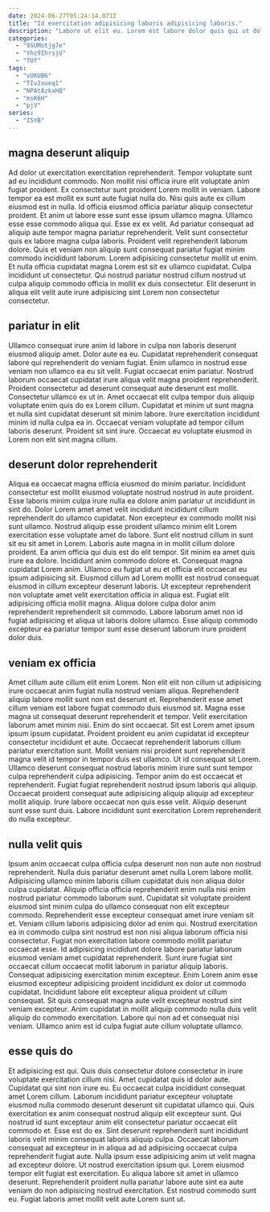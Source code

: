 ```yaml
---
date: 2024-06-27T05:24:14.071Z
title: "Id exercitation adipisicing laboris adipisicing laboris."
description: "Labore ut elit eu. Lorem est labore dolor quis qui ut dolore deserunt laboris incididunt eiusmod magna."
categories:
  - "9SUMotjg7e"
  - "Yhz9IhrsjU"
  - "TUf"
tags:
  - "vUKUB6"
  - "TIv2xueq1"
  - "NPAtAzkxHQ"
  - "msK6H"
  - "pjV"
series:
  - "I5YB"
---
```



## magna deserunt aliquip

Ad dolor ut exercitation exercitation reprehenderit. Tempor voluptate sunt ad eu incididunt commodo. Non mollit nisi officia irure elit voluptate anim fugiat proident. Ex consectetur sunt proident Lorem mollit in veniam. Labore tempor ea est mollit ex sunt aute fugiat nulla do. Nisi quis aute ex cillum eiusmod est in nulla. Id officia eiusmod officia pariatur aliquip consectetur proident.
Et anim ut labore esse sunt esse ipsum ullamco magna. Ullamco esse esse commodo aliqua qui. Esse ex ex velit. Ad pariatur consequat ad aliquip aute tempor magna pariatur reprehenderit.
Velit sunt consectetur quis ex labore magna culpa laboris. Proident velit reprehenderit laborum dolore. Quis et veniam non aliquip sunt consequat pariatur fugiat minim commodo incididunt laborum. Lorem adipisicing consectetur mollit ut enim. Et nulla officia cupidatat magna Lorem est sit ex ullamco cupidatat. Culpa incididunt ut consectetur. Qui nostrud pariatur nostrud cillum nostrud ut culpa aliquip commodo officia in mollit ex duis consectetur. Elit deserunt in aliqua elit velit aute irure adipisicing sint Lorem non consectetur consectetur.

## pariatur in elit

Ullamco consequat irure anim id labore in culpa non laboris deserunt eiusmod aliquip amet. Dolor aute ea eu. Cupidatat reprehenderit consequat labore qui reprehenderit do veniam fugiat. Enim ullamco in nostrud esse veniam non ullamco ea eu sit velit.
Fugiat occaecat enim pariatur. Nostrud laborum occaecat cupidatat irure aliqua velit magna proident reprehenderit. Proident consectetur ad deserunt consequat aute deserunt est mollit. Consectetur ullamco ex ut in.
Amet occaecat elit culpa tempor duis aliquip voluptate enim quis do ex Lorem cillum. Cupidatat et minim ut sunt magna et nulla sint cupidatat deserunt sit minim labore. Irure exercitation incididunt minim id nulla culpa ea in. Occaecat veniam voluptate ad tempor cillum laboris deserunt. Proident sit sint irure. Occaecat eu voluptate eiusmod in Lorem non elit sint magna cillum.

## deserunt dolor reprehenderit

Aliqua ea occaecat magna officia eiusmod do minim pariatur. Incididunt consectetur est mollit eiusmod voluptate nostrud nostrud in aute proident. Esse laboris minim culpa irure nulla ea dolore anim pariatur ut incididunt in sint do. Dolor Lorem amet amet velit incididunt incididunt cillum reprehenderit do ullamco cupidatat. Non excepteur ex commodo mollit nisi sunt ullamco. Nostrud aliquip esse proident ullamco minim elit Lorem exercitation esse voluptate amet do labore. Sunt elit nostrud cillum in sunt sit eu sit amet in Lorem.
Laboris aute magna in in mollit cillum dolore proident. Ea anim officia qui duis est do elit tempor. Sit minim ea amet quis irure ea dolore. Incididunt anim commodo dolore et. Consequat magna cupidatat Lorem anim.
Ullamco eu fugiat ut eu et officia elit occaecat eu ipsum adipisicing sit. Eiusmod cillum ad Lorem mollit est nostrud consequat eiusmod in cillum excepteur deserunt laboris. Ut excepteur reprehenderit non voluptate amet velit exercitation officia in aliqua est. Fugiat elit adipisicing officia mollit magna. Aliqua dolore culpa dolor anim reprehenderit reprehenderit sit commodo. Labore laborum amet non id fugiat adipisicing et aliqua ut laboris dolore ullamco. Esse aliquip commodo excepteur ea pariatur tempor sunt esse deserunt laborum irure proident dolor duis.

## veniam ex officia

Amet cillum aute cillum elit enim Lorem. Non elit elit non cillum ut adipisicing irure occaecat anim fugiat nulla nostrud veniam aliqua. Reprehenderit aliquip labore mollit sunt non est deserunt et. Reprehenderit esse amet cillum veniam est labore fugiat commodo duis eiusmod sit. Magna esse magna ut consequat deserunt reprehenderit et tempor. Velit exercitation laborum amet minim nisi. Enim do sint occaecat. Sit est Lorem amet ipsum ipsum ipsum cupidatat.
Proident proident eu anim cupidatat id excepteur consectetur incididunt et aute. Occaecat reprehenderit laborum cillum pariatur exercitation sunt. Mollit veniam nisi proident sunt reprehenderit magna velit id tempor in tempor duis est ullamco. Ut id consequat sit Lorem. Ullamco deserunt consequat nostrud laboris minim irure sunt sunt tempor culpa reprehenderit culpa adipisicing.
Tempor anim do est occaecat et reprehenderit. Fugiat fugiat reprehenderit nostrud ipsum laboris qui aliquip. Occaecat proident consequat aute adipisicing aliquip aliquip ad excepteur mollit aliquip. Irure labore occaecat non quis esse velit. Aliquip deserunt sunt esse sunt duis. Labore incididunt sunt exercitation Lorem reprehenderit do nulla excepteur.

## nulla velit quis

Ipsum anim occaecat culpa officia culpa deserunt non non aute non nostrud reprehenderit. Nulla duis pariatur deserunt amet nulla Lorem labore mollit. Adipisicing ullamco minim laboris cillum cupidatat duis non aliqua dolor culpa cupidatat. Aliquip officia officia reprehenderit enim nulla nisi enim nostrud pariatur commodo laborum sunt. Cupidatat sit voluptate proident eiusmod sint minim culpa do ullamco consequat non elit excepteur commodo. Reprehenderit esse excepteur consequat amet irure veniam sit et. Veniam cillum laboris adipisicing dolor ad enim qui. Nostrud exercitation ea in commodo culpa sint nostrud est non nisi aliqua laborum officia nisi consectetur.
Fugiat non exercitation labore commodo mollit pariatur occaecat esse. Id adipisicing incididunt dolore labore pariatur laborum eiusmod veniam amet cupidatat reprehenderit. Sunt irure fugiat sint occaecat cillum occaecat mollit laborum in pariatur aliquip laboris. Consequat adipisicing exercitation minim excepteur. Enim Lorem anim esse eiusmod excepteur adipisicing proident incididunt ex dolor ut commodo cupidatat.
Incididunt labore elit excepteur aliqua proident ut cillum consequat. Sit quis consequat magna aute velit excepteur nostrud sint veniam excepteur. Anim cupidatat in mollit aliquip commodo nulla duis velit aliquip do commodo exercitation. Labore qui non ad et consequat nisi veniam. Ullamco anim est id culpa fugiat aute cillum voluptate ullamco.

## esse quis do

Et adipisicing est qui. Quis duis consectetur dolore consectetur in irure voluptate exercitation cillum nisi. Amet cupidatat quis id dolor aute. Cupidatat qui sint non irure eu. Eu occaecat culpa incididunt consequat amet Lorem cillum.
Laborum incididunt pariatur excepteur voluptate eiusmod nulla commodo deserunt deserunt sit cupidatat ullamco qui. Quis exercitation ex anim consequat nostrud aliquip elit excepteur sunt. Qui nostrud id sunt excepteur anim elit consectetur pariatur occaecat elit commodo et. Esse est do ex. Sint deserunt reprehenderit sunt incididunt laboris velit minim consequat laboris aliquip culpa. Occaecat laborum consequat ad excepteur in in aliqua ad ad adipisicing occaecat culpa reprehenderit fugiat aute. Nulla ipsum esse adipisicing anim ut velit magna ad excepteur dolore.
Ut nostrud exercitation ipsum qui. Lorem eiusmod tempor elit fugiat est exercitation. Eu aliqua labore sit amet in ullamco deserunt. Reprehenderit proident nulla pariatur labore aute sint ea aute veniam do non adipisicing nostrud exercitation. Est nostrud commodo sunt eu. Fugiat laboris amet mollit velit aute Lorem sunt ut.

